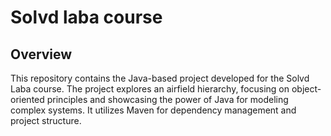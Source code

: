 # Solvd laba course
## Overview
This repository contains the Java-based project developed for the Solvd Laba course. The project explores an airfield hierarchy, focusing on object-oriented principles and showcasing the power of Java for modeling complex systems. It utilizes Maven for dependency management and project structure.
